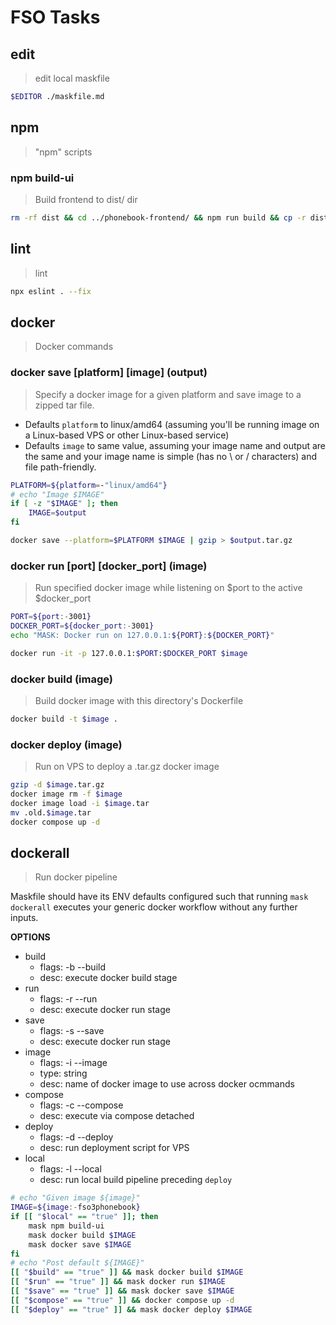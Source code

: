 # FSO Tasks

## edit
> edit local maskfile

~~~bash
$EDITOR ./maskfile.md
~~~

## npm
> "npm" scripts

### npm build-ui
> Build frontend to dist/ dir
~~~bash
rm -rf dist && cd ../phonebook-frontend/ && npm run build && cp -r dist ../phonebook-backend/
~~~

## lint
> lint
~~~bash
npx eslint . --fix
~~~

## docker
> Docker commands

### docker save [platform] [image] (output)
> Specify a docker image for a given platform and save image to a zipped tar file.

- Defaults `platform` to linux/amd64 (assuming you'll be running image on a Linux-based VPS or other Linux-based service)
- Defaults `image` to same value, assuming your image name and output are the same and your image name is simple (has no \ or / characters) and file path-friendly.

~~~bash
PLATFORM=${platform=-"linux/amd64"}
# echo "Image $IMAGE"
if [ -z "$IMAGE" ]; then
    IMAGE=$output
fi

docker save --platform=$PLATFORM $IMAGE | gzip > $output.tar.gz
~~~

### docker run [port] [docker_port] (image)
> Run specified docker image while listening on $port to the active $docker_port

~~~bash
PORT=${port:-3001}
DOCKER_PORT=${docker_port:-3001}
echo "MASK: Docker run on 127.0.0.1:${PORT}:${DOCKER_PORT}"

docker run -it -p 127.0.0.1:$PORT:$DOCKER_PORT $image
~~~

### docker build (image)
> Build docker image with this directory's Dockerfile

~~~bash
docker build -t $image .
~~~

### docker deploy (image)
> Run on VPS to deploy a .tar.gz docker image

~~~bash
gzip -d $image.tar.gz
docker image rm -f $image
docker image load -i $image.tar
mv .old.$image.tar
docker compose up -d
~~~

## dockerall
> Run docker pipeline

Maskfile should have its ENV defaults configured such that running `mask dockerall` executes your generic docker workflow without any further inputs.

**OPTIONS**
* build
    * flags: -b --build
    * desc: execute docker build stage
* run
    * flags: -r --run
    * desc: execute docker run stage
* save
    * flags: -s --save
    * desc: execute docker run stage
* image
    * flags: -i --image
    * type: string
    * desc: name of docker image to use across docker ocmmands
* compose
    * flags: -c --compose
    * desc: execute via compose detached
* deploy
    * flags: -d --deploy
    * desc: run deployment script for VPS
* local
    * flags: -l --local
    * desc: run local build pipeline preceding `deploy`

~~~bash
# echo "Given image ${image}"
IMAGE=${image:-fso3phonebook}
if [[ "$local" == "true" ]]; then
    mask npm build-ui
    mask docker build $IMAGE
    mask docker save $IMAGE
fi
# echo "Post default ${IMAGE}"
[[ "$build" == "true" ]] && mask docker build $IMAGE
[[ "$run" == "true" ]] && mask docker run $IMAGE
[[ "$save" == "true" ]] && mask docker save $IMAGE
[[ "$compose" == "true" ]] && docker compose up -d
[[ "$deploy" == "true" ]] && mask docker deploy $IMAGE

~~~

